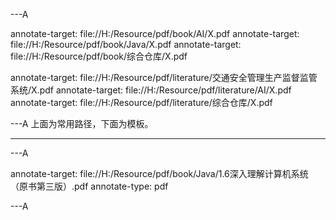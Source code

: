 ---A

annotate-target: file://H:/Resource/pdf/book/AI/X.pdf
annotate-target: file://H:/Resource/pdf/book/Java/X.pdf
annotate-target: file://H:/Resource/pdf/book/综合仓库/X.pdf

annotate-target: file://H:/Resource/pdf/literature/交通安全管理生产监督监管系统/X.pdf
annotate-target: file://H:/Resource/pdf/literature/AI/X.pdf
annotate-target: file://H:/Resource/pdf/literature/综合仓库/X.pdf

---A
上面为常用路径，下面为模板。

---

---A

annotate-target: file://H:/Resource/pdf/book/Java/1.6深入理解计算机系统（原书第三版）.pdf
annotate-type: pdf

---A